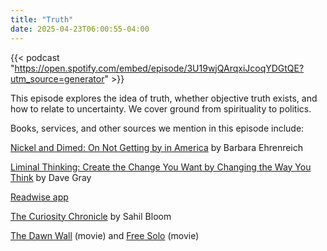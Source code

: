 ```yaml
---
title: "Truth"
date: 2025-04-23T06:00:55-04:00
---
```


{{< podcast "https://open.spotify.com/embed/episode/3U19wjQArqxiJcoqYDGtQE?utm_source=generator" >}}

This episode explores the idea of truth, whether objective truth exists, and how
to relate to uncertainty. We cover ground from spirituality to politics.

Books, services, and other sources we mention in this episode include:

[Nickel and Dimed: On Not Getting by in America](https://bookshop.org/p/books/nickel-and-dimed-20th-anniversary-edition-on-not-getting-by-in-america-barbara-ehrenreich/9836607)
by Barbara Ehrenreich

[Liminal Thinking: Create the Change You Want by Changing the Way You Think](https://bookshop.org/p/books/liminal-thinking-create-the-change-you-want-by-changing-the-way-you-think-dave-gray/7212904)
by Dave Gray

[Readwise app](https://readwise.io)

[The Curiosity Chronicle](https://www.sahilbloom.com/newsletter) by Sahil Bloom

[The Dawn Wall](https://www.imdb.com/title/tt7286916/) (movie) and
[Free Solo](https://www.imdb.com/title/tt7775622/?ref_=fn_all_ttl_1) (movie)
